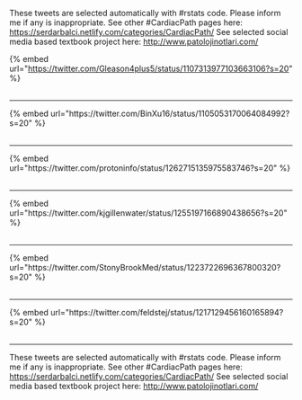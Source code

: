 

These tweets are selected automatically with #rstats code. Please inform me if any is inappropriate.
See other #CardiacPath pages here: https://serdarbalci.netlify.com/categories/CardiacPath/ 
See selected social media based textbook project here: http://www.patolojinotlari.com/

{% embed url="https://twitter.com/Gleason4plus5/status/1107313977103663106?s=20" %}<br>
<br>
<hr>
{% embed url="https://twitter.com/BinXu16/status/1105053170064084992?s=20" %}<br>
<br>
<hr>
{% embed url="https://twitter.com/protoninfo/status/1262715135975583746?s=20" %}<br>
<br>
<hr>
{% embed url="https://twitter.com/kjgillenwater/status/1255197166890438656?s=20" %}<br>
<br>
<hr>
{% embed url="https://twitter.com/StonyBrookMed/status/1223722696367800320?s=20" %}<br>
<br>
<hr>
{% embed url="https://twitter.com/feldstej/status/1217129456160165894?s=20" %}<br>
<br>
<hr>


These tweets are selected automatically with #rstats code. Please inform me if any is inappropriate.
See other #CardiacPath pages here: https://serdarbalci.netlify.com/categories/CardiacPath/ 
See selected social media based textbook project here: http://www.patolojinotlari.com/

